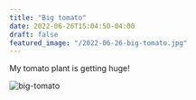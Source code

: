 ```yaml
---
title: "Big tomato"
date: 2022-06-26T15:04:50-04:00
draft: false
featured_image: "/2022-06-26-big-tomato.jpg"
---
```


My tomato plant is getting huge!

![big-tomato](/2022-06-26-big-tomato.jpg)
